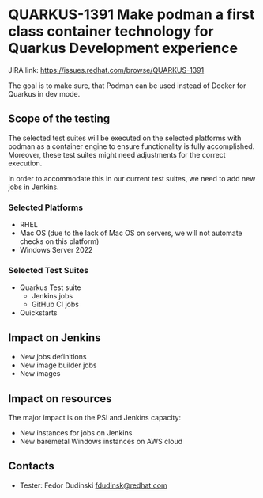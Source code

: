# QUARKUS-1391 Make podman a first class container technology for Quarkus Development experience

JIRA link: https://issues.redhat.com/browse/QUARKUS-1391

The goal is to make sure, that Podman can be used instead of Docker for Quarkus in dev mode. 

## Scope of the testing
The selected test suites will be executed on the selected platforms with podman as a container engine to ensure functionality is fully accomplished. Moreover, these test suites might need adjustments for the correct execution.

In order to accommodate this in our current test suites, we need to add new jobs in Jenkins. 

### Selected Platforms
- RHEL
- Mac OS (due to the lack of Mac OS on servers, we will not automate checks on this platform)
- Windows Server 2022

### Selected Test Suites
- Quarkus Test suite
  - Jenkins jobs
  - GitHub CI jobs
- Quickstarts

## Impact on Jenkins
 - New jobs definitions
 - New image builder jobs
 - New images

## Impact on resources
The major impact is on the PSI and Jenkins capacity:
- New instances for jobs on Jenkins
- New baremetal Windows instances on AWS cloud

## Contacts
* Tester: Fedor Dudinski <fdudinsk@redhat.com>
